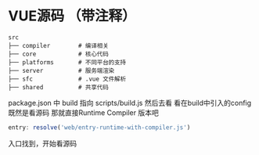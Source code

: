 # VUE源码 （带注释）
```
src
├── compiler        # 编译相关 
├── core            # 核心代码 
├── platforms       # 不同平台的支持
├── server          # 服务端渲染
├── sfc             # .vue 文件解析
├── shared          # 共享代码
```
package.json 中 build 指向 scripts/build.js
然后去看 看在build中引入的config
既然是看源码 那就直接Runtime Compiler 版本吧
```JavaScript
entry: resolve('web/entry-runtime-with-compiler.js')
```
入口找到，开始看源码


